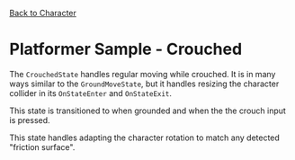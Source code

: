 

[Back to Character](../character.md)

# Platformer Sample - Crouched

The `CrouchedState` handles regular moving while crouched. It is in many ways similar to the `GroundMoveState`, but it handles resizing the character collider in its `OnStateEnter` and `OnStateExit`.

This state is transitioned to when grounded and when the the crouch input is pressed.

This state handles adapting the character rotation to match any detected "friction surface".